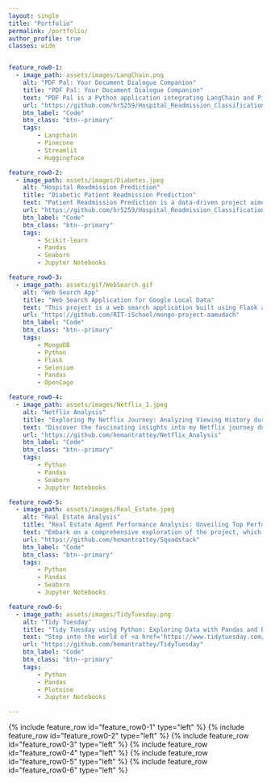 ```yaml
---
layout: single
title: "Portfolio"
permalink: /portfolio/
author_profile: true
classes: wide


feature_row0-1:
  - image_path: assets/images/LangChain.png
    alt: "PDF Pal: Your Document Dialogue Companion"
    title: "PDF Pal: Your Document Dialogue Companion"
    text: "PDF Pal is a Python application integrating LangChain and Pinecone technologies, offering a unique approach to interacting with PDF documents. Through natural language conversation, users can effortlessly pose questions about their PDF files, tapping into the extracted text content. By leveraging LangChain's language model capabilities, the application generates accurate and contextually relevant responses to user inquiries. Pinecone vector database is used to store the embedding vectors and perform similarity search based on the user query. This innovative tool revolutionizes document management, providing an intuitive and dynamic platform for exploring and extracting insights from PDFs."
    url: "https://github.com/hr5259/Hospital_Readmission_Classification"
    btn_label: "Code"
    btn_class: "btn--primary"
    tags:
        - Langchain
        - Pinecone
        - Streamlit
        - Huggingface

feature_row0-2:
  - image_path: assets/images/Diabetes.jpeg
    alt: "Hospital Readmission Prediction"
    title: "Diabetic Patient Readmission Prediction"
    text: "Patient Readmission Prediction is a data-driven project aimed at improving patient outcomes in hospitals. It involves analyzing electronic health records from 130 US hospitals over a decade, covering more than 100,000 patients. The dataset, published by <a href='https://archive.ics.uci.edu/dataset/296/diabetes+130-us+hospitals+for+years+1999-2008' style='color:blue'>UCI</a>, serves as the foundation for creating a robust data pipeline for cleaning and preprocessing the data. By using simple yet effective machine learning algorithms like Logistic Regression, Random Forest, and XGBoost, the project achieved promising results with a 72% F1-score, 81% Precision, and 67% Recall. This predictive model provides hospitals with insights to better manage patient care and reduce readmission rates."
    url: "https://github.com/hr5259/Hospital_Readmission_Classification"
    btn_label: "Code"
    btn_class: "btn--primary"
    tags:
        - Scikit-learn
        - Pandas
        - Seaborn
        - Jupyter Notebooks

feature_row0-3:
  - image_path: assets/gif/WebSearch.gif
    alt: "Web Search App"
    title: "Web Search Application for Google Local Data"
    text: "This project is a web search application built using Flask and MongoDB that allows users to search data where the <a href='https://jiachengli1995.github.io/google/index.html' style='color: blue;'>Google Local Data</a> is used as the database which contains review information on Google map (ratings, text, images, etc.), business metadata (address, geographical info, descriptions, category information, price, open hours, and MISC info), and links (relative businesses) up to Sep 2021 in the United States."
    url: "https://github.com/RIT-iSchool/mongo-project-aamudach"
    btn_label: "Code"
    btn_class: "btn--primary"
    tags:
        - MongoDB
        - Python
        - Flask
        - Selenium
        - Pandas
        - OpenCage

feature_row0-4:
  - image_path: assets/images/Netflix_1.jpeg
    alt: "Netflix Analysis"
    title: "Exploring My Netflix Journey: Analyzing Viewing History during the Pandemic"
    text: "Discover the fascinating insights into my Netflix journey during the pandemic. Using Python's pandas and seaborn libraries, I meticulously analyzed my viewing history from 2020 to 2021. Uncover intriguing trends and witness how my viewing habits evolved over time. Netflix truly became a lifeline during the pandemic, and this project captures my personal experience of content consumption on this revolutionary platform."
    url: "https://github.com/hemantrattey/Netflix_Analysis"
    btn_label: "Code"
    btn_class: "btn--primary"
    tags:
        - Python
        - Pandas
        - Seaborn
        - Jupyter Notebooks

feature_row0-5:
  - image_path: assets/images/Real_Estate.jpeg
    alt: "Real Estate Analysis"
    title: "Real Estate Agent Performance Analysis: Unveiling Top Performers"
    text: "Embark on a comprehensive exploration of the project, which entails in-depth analysis, visualization, and EDA (Exploratory Data Analysis) of a real estate dataset. By leveraging the CRM platform's dataset, I meticulously wrangled the data to derive meaningful insights. Visually appealing visualizations provide a clear understanding of agent performance, allowing to develop a robust scoring criteria. Witness the power of data-driven decision-making as it helps identify the top three agents in a brokerage firm, setting new benchmarks in the real estate industry."
    url: "https://github.com/hemantrattey/Squadstack"
    btn_label: "Code"
    btn_class: "btn--primary"
    tags:
        - Python
        - Pandas
        - Seaborn
        - Jupyter Notebooks

feature_row0-6:
  - image_path: assets/images/TidyTuesday.png
    alt: "Tidy Tuesday"
    title: "Tidy Tuesday using Python: Exploring Data with Pandas and Plotnine"
    text: "Step into the world of <a href='https://www.tidytuesday.com/' style='color: blue;'>Tidy Tuesday</a>, a beloved weekly project in the R community, now brought to life in Python. This repository offers a Python implementation of Tidy Tuesday, providing a wealth of diverse datasets for data analysis and visualization purposes. Inspired by <a href='https://www.youtube.com/user/safe4democracy' style='color: blue;'>David Robinson's</a> data screencasts, the aim to replicate the experience using Pandas for data handling and Plotnine, a Python library based on the renowned ggplot package, for captivating visualizations."
    url: "https://github.com/hemantrattey/TidyTuesday"
    btn_label: "Code"
    btn_class: "btn--primary"
    tags:
        - Python
        - Pandas
        - Plotnine
        - Jupyter Notebooks

---
```

{% include feature_row id="feature_row0-1" type="left" %}
<a name="PDF Pal: Your Document Dialogue Companion"></a>
{% include feature_row id="feature_row0-2" type="left" %}
<a name="Hospital Readmission Prediction"></a>
{% include feature_row id="feature_row0-3" type="left" %}
<a name="Web Search App"></a>
{% include feature_row id="feature_row0-4" type="left" %}
<a name="Netflix Analysis"></a>
{% include feature_row id="feature_row0-5" type="left" %}
<a name="Real Estate Analysis"></a>
{% include feature_row id="feature_row0-6" type="left" %}
<a name="Tidy Tuesday"></a>
